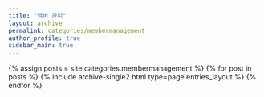 ```yaml
---
title: "멤버 관리"
layout: archive
permalink: categories/membermanagement
author_profile: true
sidebar_main: true
---
```



{% assign posts = site.categories.membermanagement %}
{% for post in posts %} {% include archive-single2.html type=page.entries_layout %} {% endfor %}